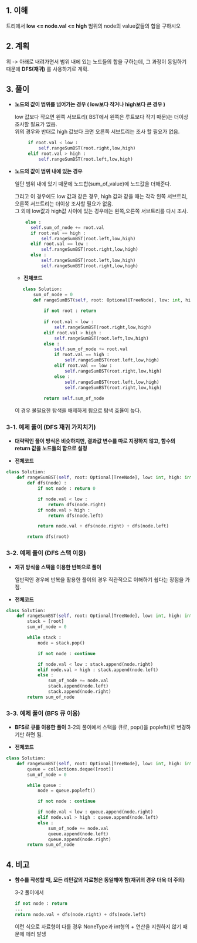 ## 1. 이해
   트리에서 __low <= node.val <= high__ 범위의 node의 value값들의 합을 구하시오 

## 2. 계획
   위 -> 아래로 내려가면서 범위 내에 있는 노드들의 합을 구하는데, 그 과정이 동일하기 때문에 __DFS(재귀)__ 를 사용하기로 계획.

## 3. 풀이

* __노드의 값이 범위를 넘어가는 경우 ( low보다 작거나 high보다 큰 경우 )__

     low 값보다 작으면 왼쪽 서브트리( BST에서 왼쪽은 루트보다 작기 때문)는 더이상 조사할 필요가 없음.  
     위의 경우와 반대로 high 값보다 크면 오른쪽 서브트리는 조사 할 필요가 없음.
   
   ```python
        if root.val < low : 
            self.rangeSumBST(root.right,low,high)
        elif root.val > high :
            self.rangeSumBST(root.left,low,high)
   ```

* __노드의 값이 범위 내에 있는 경우__

     일단 범위 내에 있기 때문에 노드합(sum_of_value)에 노드값을 더해준다.


     그리고 이 경우에도 low 값과 같은 경우, high 값과 같을 때는 각각 왼쪽 서브트리, 오른쪽 서브트리는 더이상 조사할 필요가 없음.  
     그 외에 low값과 high값 사이에 있는 경우에는 왼쪽,오른쪽 서브트리를 다시 조사.

   ```python
       else :
         self.sum_of_node += root.val
         if root.val == high :
             self.rangeSumBST(root.left,low,high)
         elif root.val == low :
             self.rangeSumBST(root.right,low,high)
         else :
             self.rangeSumBST(root.left,low,high)
             self.rangeSumBST(root.right,low,high)
   ```

   * __전체코드__
   ```python
      class Solution:
          sum_of_node = 0
          def rangeSumBST(self, root: Optional[TreeNode], low: int, high: int) -> int:
      
              if not root : return 
      
              if root.val < low : 
                  self.rangeSumBST(root.right,low,high)
              elif root.val > high :
                  self.rangeSumBST(root.left,low,high)
              else :
                  self.sum_of_node += root.val
                  if root.val == high :
                      self.rangeSumBST(root.left,low,high)
                  elif root.val == low :
                      self.rangeSumBST(root.right,low,high)
                  else :
                      self.rangeSumBST(root.left,low,high)
                      self.rangeSumBST(root.right,low,high)
              
              return self.sum_of_node
   ```
   이 경우 불필요한 탐색을 배제하게 됨으로 탐색 효율이 높다.

### 3-1. 예제 풀이 (DFS 재귀 가지치기)

* __대략적인 풀이 방식은 비슷하지만, 결과값 변수를 따로 지정하지 않고, 함수의 return 값을 노드들의 합으로 설정__ 


     
     
   

   
   
* __전체코드__
```python
class Solution:
    def rangeSumBST(self, root: Optional[TreeNode], low: int, high: int) -> int:
        def dfs(node) :
            if not node : return 0

            if node.val < low : 
                return dfs(node.right)
            if node.val > high : 
                return dfs(node.left)

            return node.val + dfs(node.right) + dfs(node.left)

        return dfs(root)
```

### 3-2. 예제 풀이 (DFS 스택 이용)

* __재귀 방식을 스택을 이용한 반복으로 풀이__

    일반적인 경우에 반복을 활용한 풀이의 경우 직관적으로 이해하기 쉽다는 장점을 가짐.

* __전체코드__
```python
class Solution:
    def rangeSumBST(self, root: Optional[TreeNode], low: int, high: int) -> int:
        stack = [root]
        sum_of_node = 0

        while stack :
            node = stack.pop()

            if not node : continue

            if node.val < low : stack.append(node.right)
            elif node.val > high : stack.append(node.left)
            else : 
                sum_of_node += node.val
                stack.append(node.left)
                stack.append(node.right)
        return sum_of_node
```

### 3-3. 예제 풀이 (BFS 큐 이용)
* __BFS로 큐를 이용한 풀이__
    3-2의 풀이에서 스택을 큐로, pop()을 popleft()로 변경하기만 하면 됨.

* __전체코드__
```python
class Solution:
    def rangeSumBST(self, root: Optional[TreeNode], low: int, high: int) -> int:
        queue = collections.deque([root])
        sum_of_node = 0

        while queue :
            node = queue.popleft()

            if not node : continue

            if node.val < low : queue.append(node.right)
            elif node.val > high : queue.append(node.left)
            else : 
                sum_of_node += node.val
                queue.append(node.left)
                queue.append(node.right)
        return sum_of_node
```

## 4. 비고
* __함수를 작성할 때, 모든 리턴값의 자료형은 동일해야 함(재귀의 경우 더욱 더 주의)__

    3-2 풀이에서 
    ```python
    if not node : return
    ...
    return node.val + dfs(node.right) + dfs(node.left)
    ```
    이런 식으로 자료형이 다를 경우 NoneType과 int형의 + 연산을 지원하지 않기 때문에 에러 발생
